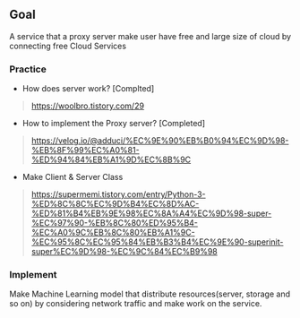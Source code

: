 ## Goal
A service that a proxy server make user have free and large size of cloud 
by connecting free Cloud Services

### Practice
- How does server work? [Complted]
> https://woolbro.tistory.com/29 

- How to implement the Proxy server? [Completed]
> https://velog.io/@adduci/%EC%9E%90%EB%B0%94%EC%9D%98-%EB%8F%99%EC%A0%81-%ED%94%84%EB%A1%9D%EC%8B%9C 

- Make Client & Server Class
> https://supermemi.tistory.com/entry/Python-3-%ED%8C%8C%EC%9D%B4%EC%8D%AC-%ED%81%B4%EB%9E%98%EC%8A%A4%EC%9D%98-super-%EC%97%90-%EB%8C%80%ED%95%B4-%EC%A0%9C%EB%8C%80%EB%A1%9C-%EC%95%8C%EC%95%84%EB%B3%B4%EC%9E%90-superinit-super%EC%9D%98-%EC%9C%84%EC%B9%98

### Implement
Make Machine Learning model that distribute resources(server, storage and so on) by considering network traffic and make work on the service.